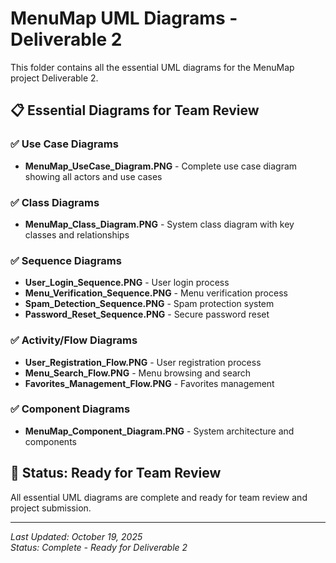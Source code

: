 # MenuMap UML Diagrams - Deliverable 2

This folder contains all the essential UML diagrams for the MenuMap project Deliverable 2.

## 📋 Essential Diagrams for Team Review

### ✅ Use Case Diagrams
- **MenuMap_UseCase_Diagram.PNG** - Complete use case diagram showing all actors and use cases

### ✅ Class Diagrams  
- **MenuMap_Class_Diagram.PNG** - System class diagram with key classes and relationships

### ✅ Sequence Diagrams
- **User_Login_Sequence.PNG** - User login process
- **Menu_Verification_Sequence.PNG** - Menu verification process
- **Spam_Detection_Sequence.PNG** - Spam protection system
- **Password_Reset_Sequence.PNG** - Secure password reset

### ✅ Activity/Flow Diagrams
- **User_Registration_Flow.PNG** - User registration process
- **Menu_Search_Flow.PNG** - Menu browsing and search
- **Favorites_Management_Flow.PNG** - Favorites management

### ✅ Component Diagrams
- **MenuMap_Component_Diagram.PNG** - System architecture and components

## 🎯 Status: Ready for Team Review

All essential UML diagrams are complete and ready for team review and project submission.

---

*Last Updated: October 19, 2025*  
*Status: Complete - Ready for Deliverable 2*
